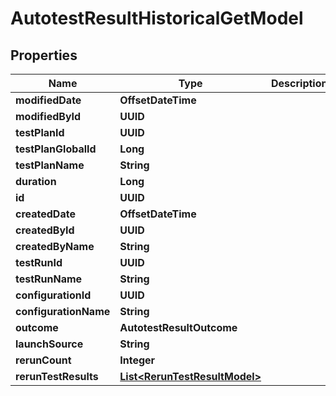 

# AutotestResultHistoricalGetModel


## Properties

| Name | Type | Description | Notes |
|------------ | ------------- | ------------- | -------------|
|**modifiedDate** | **OffsetDateTime** |  |  [optional] |
|**modifiedById** | **UUID** |  |  [optional] |
|**testPlanId** | **UUID** |  |  [optional] |
|**testPlanGlobalId** | **Long** |  |  [optional] |
|**testPlanName** | **String** |  |  [optional] |
|**duration** | **Long** |  |  [optional] |
|**id** | **UUID** |  |  |
|**createdDate** | **OffsetDateTime** |  |  |
|**createdById** | **UUID** |  |  |
|**createdByName** | **String** |  |  |
|**testRunId** | **UUID** |  |  |
|**testRunName** | **String** |  |  [optional] |
|**configurationId** | **UUID** |  |  |
|**configurationName** | **String** |  |  |
|**outcome** | **AutotestResultOutcome** |  |  |
|**launchSource** | **String** |  |  [optional] |
|**rerunCount** | **Integer** |  |  |
|**rerunTestResults** | [**List&lt;RerunTestResultModel&gt;**](RerunTestResultModel.md) |  |  |



